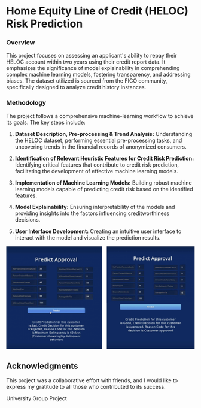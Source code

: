 # Home Equity Line of Credit (HELOC) Risk Prediction

### Overview

This project focuses on assessing an applicant's ability to repay their HELOC account within two years using their credit report data. It emphasizes the significance of model explainability in comprehending complex machine learning models, fostering transparency, and addressing biases. The dataset utilized is sourced from the FICO community, specifically designed to analyze credit history instances.

### Methodology

The project follows a comprehensive machine-learning workflow to achieve its goals. The key steps include:

1. **Dataset Description, Pre-processing & Trend Analysis:** Understanding the HELOC dataset, performing essential pre-processing tasks, and uncovering trends in the financial records of anonymized consumers.

2. **Identification of Relevant Heuristic Features for Credit Risk Prediction:** Identifying critical features that contribute to credit risk prediction, facilitating the development of effective machine learning models.

3. **Implementation of Machine Learning Models:** Building robust machine learning models capable of predicting credit risk based on the identified features.

4. **Model Explainability:** Ensuring interpretability of the models and providing insights into the factors influencing creditworthiness decisions.

5. **User Interface Development:** Creating an intuitive user interface to interact with the model and visualize the prediction results.
   <p align="center">
  <img src="https://github.com/Shreyas201/Credit-Risk-Management/blob/main/SS.png" alt="Screenshot of the web app">
</p>

## Acknowledgments

This project was a collaborative effort with friends, and I would like to express my gratitude to all those who contributed to its success.

University Group Project

